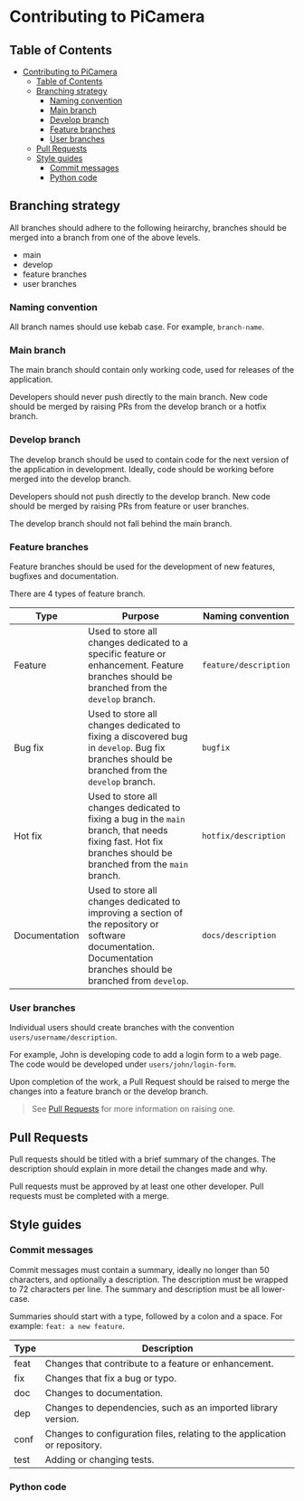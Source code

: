 # Contributing to PiCamera

## Table of Contents

- [Contributing to PiCamera](#contributing-to-picamera)
  - [Table of Contents](#table-of-contents)
  - [Branching strategy](#branching-strategy)
    - [Naming convention](#naming-convention)
    - [Main branch](#main-branch)
    - [Develop branch](#develop-branch)
    - [Feature branches](#feature-branches)
    - [User branches](#user-branches)
  - [Pull Requests](#pull-requests)
  - [Style guides](#style-guides)
    - [Commit messages](#commit-messages)
    - [Python code](#python-code)


## Branching strategy

All branches should adhere to the following heirarchy, branches should be merged into a branch from one of the above levels.

- main
- develop
- feature branches
- user branches

### Naming convention

All branch names should use kebab case. For example, `branch-name`.

### Main branch

The main branch should contain only working code, used for releases of the application.

Developers should never push directly to the main branch. New code should be merged by raising PRs from the develop branch or a hotfix branch.

### Develop branch

The develop branch should be used to contain code for the next version of the application in development. Ideally, code should be working before merged into the develop branch.

Developers should not push directly to the develop branch. New code should be merged by raising PRs from feature or user branches.

The develop branch should not fall behind the main branch.

### Feature branches

Feature branches should be used for the development of new features, bugfixes and documentation.

There are 4 types of feature branch.

| Type          | Purpose                                                                                                                                                           | Naming convention     |
| ------------- | ----------------------------------------------------------------------------------------------------------------------------------------------------------------- | --------------------- |
| Feature       | Used to store all changes dedicated to a specific feature or enhancement. Feature branches should be branched from the `develop` branch.                          | `feature/description` |
| Bug fix       | Used to store all changes dedicated to fixing a discovered bug in `develop`. Bug fix branches should be branched from the `develop` branch.                       | `bugfix`              |
| Hot fix       | Used to store all changes dedicated to fixing a bug in the `main` branch, that needs fixing fast. Hot fix branches should be branched from the `main` branch.     | `hotfix/description`  |
| Documentation | Used to store all changes dedicated to improving a section of the repository or software documentation. Documentation branches should be branched from `develop`. | `docs/description`    |

### User branches

Individual users should create branches with the convention `users/username/description`.

For example, John is developing code to add a login form to a web page. The code would be developed under `users/john/login-form`.

Upon completion of the work, a Pull Request should be raised to merge the changes into a feature branch or the develop branch.

> See [Pull Requests](#pull-requests) for more information on raising one.

## Pull Requests

Pull requests should be titled with a brief summary of the changes. The description should explain in more detail the changes made and why.

Pull requests must be approved by at least one other developer. Pull requests must be completed with a merge.

## Style guides

### Commit messages
Commit messages must contain a summary, ideally no longer than 50 characters, and optionally a description. The description must be wrapped to 72 characters per line. The summary and description must be all lower-case.

Summaries should start with a type, followed by a colon and a space. For example: `feat: a new feature`.

| Type | Description                                                                |
| ---- | -------------------------------------------------------------------------- |
| feat | Changes that contribute to a feature or enhancement.                       |
| fix  | Changes that fix a bug or typo.                                            |
| doc  | Changes to documentation.                                                  |
| dep  | Changes to dependencies, such as an imported library version.              |
| conf | Changes to configuration files, relating to the application or repository. |
| test | Adding or changing tests.                                                  |

### Python code
